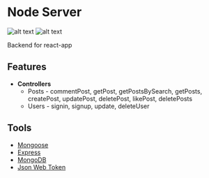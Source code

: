 # Node Server
![alt text](https://img.shields.io/github/repo-size/dninov/express-server?color=red)
![alt text](https://img.shields.io/github/commit-activity/m/dninov/express-server?color=blueviolet)

Backend for react-app
## Features

- **Controllers**
  - Posts - commentPost, getPost, getPostsBySearch, getPosts, createPost, updatePost, deletePost, likePost, deletePosts
  - Users - signin, signup, update, deleteUser

## Tools
- [Mongoose](https://www.npmjs.com/package/mongoose)
- [Express](https://www.npmjs.com/package/express)
- [MongoDB](https://www.npmjs.com/package/mongodb)
- [Json Web Token](https://www.npmjs.com/package/jsonwebtoken)



